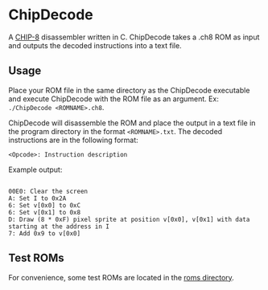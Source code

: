 # ChipDecode

A [CHIP-8](https://en.wikipedia.org/wiki/CHIP-8) disassembler written in C. 
ChipDecode takes a .ch8 ROM as input and outputs the decoded instructions 
into a text file.

## Usage

Place your ROM file in the same directory as the ChipDecode executable and execute ChipDecode 
with the ROM file as an argument. Ex: `./ChipDecode <ROMNAME>.ch8`. 

ChipDecode will disassemble the ROM and place the output in a text file in the program 
directory in the format `<ROMNAME>.txt`. The decoded instructions are in the following format:

```text
<Opcode>: Instruction description
```
Example output:
```text

00E0: Clear the screen
A: Set I to 0x2A
6: Set v[0x0] to 0xC
6: Set v[0x1] to 0x8
D: Draw (8 * 0xF) pixel sprite at position v[0x0], v[0x1] with data starting at the address in I
7: Add 0x9 to v[0x0]
```

## Test ROMs

For convenience, some test ROMs are located in the [roms directory](/roms).